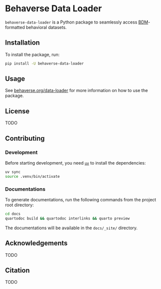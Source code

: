# Behaverse Data Loader

`behaverse-data-loader` is a Python package to seamlessly access [BDM](https://behaverse.org/data-model)-formatted behavioral datasets.

## Installation

To install the package, run:

```bash
pip install -U behaverse-data-loader
```

## Usage

See [behaverse.org/data-loader](https://behaverse.org/data-loader) for more information on how to use the package.

## License

TODO

## Contributing


### Development

Before starting development, you need [`uv`](https://github.com/astral-sh/uv) to install the dependencies:


```bash
uv sync
source .venv/bin/activate
```

### Documentations

To generate documentations, run the following commands from the project root directory:

```bash
cd docs
quartodoc build && quartodoc interlinks && quarto preview
```

The documentations will be available in the `docs/_site/` directory.



## Acknowledgements

TODO

## Citation

TODO

